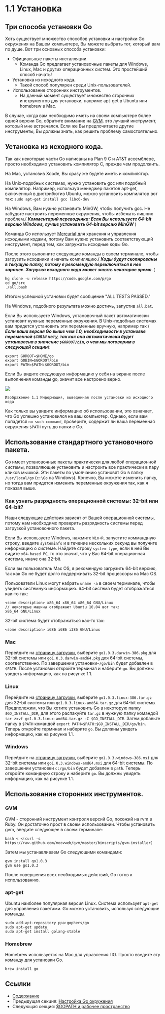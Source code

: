 # 1.1 Установка

## Три способа установки Go

Хоть существует множество способов установки и настройки Go окружения на Вашем компьютере, Вы можете выбрать тот, который вам по душе. Вот три основных способа установки:


-  Официальные пакеты инсталляции.
	- Команда Go предлагает установочные пакеты для Windows, Linux, Mac и других операционных систем. Это простейший способ начать!
- Установка из исходного кода.
    -  Такой способ популярен среди Unix-пользователей.
- Использование сторонних инструментов.
	- На данный момент существует множество сторонних инструментов для установки, наприме apt-get в Ubuntu или homebrew в Mac.
	
В случае, когда вам необходимо иметь на своем компьютере более одной версии Go, обратите внимание на [GVM](https://github.com/moovweb/gvm). это лучший инструмент, который мне встречался. Если же Вы предпочитаете другие инструменты, Вы должны знать, как решить проблему самостоятельно.

## Установка из исходного кода.

Так как некоторые части Go написаны на Plan 9 C и AT&T ассемблере, просто необходимо установить компилятор C, прежде чем продолжить.

На Mac, установив Xcode, Вы сразу же будете иметь и компилятор.

На Unix-подобных системах, нужно установить gcc или подобный компилятор. Например, используя менеджер пакетов apt-get, включенный в дистрибютив Ubuntu, можно установить компилятор вот так:
 `sudo apt-get install gcc libc6-dev`

На Windows, Вам нужно установить MinGW, чтобы получить gcc. Не забудьте настроить переменные окружения, чтобы избежать лишних проблем.( ***Комментарий переводчика: Если Вы используете 64-bit версию Windows, лучше установить 64-bit версию MinGW*** )

Команда Go использует [Mercurial](http://mercurial.selenic.com/downloads/) для хранения и управления исходными кодами, потому Вам нужно установить соответствующий инструмент, перед тем, как загружать исходные коды Go.

После этого выполните следующие команды в своем терминале, чтобы загрузить исходники и начать компиляцию.( ***Коды будут скопированы в текущую папку, потому я рекомендую переключиться в нее заранее. Загрузка исходного кода может занять некоторое время.*** )

	hg clone -u release https://code.google.com/p/go
	cd go/src
	./all.bash 
	
Итогом успешной установки будет сообщение "ALL TESTS PASSED."

На Windows, подобного результата можно достичь, запустив `all.bat`.

Если Вы используете Windows, установочный пакет автоматически установит нужные переменные окружения. В Unix-подобных системах вам придется установить эти переменные вручную, например так ( ***Если ваша версия Go выше чем 1.0, необходимости в установке переменной `$GOBIN` нету, так как она автоматически будет установлена в значение `$GOROOT/bin`, о чем мы поговорим в следующей секции***):

    export GOROOT=$HOME/go
    export GOBIN=$GOROOT/bin
    export PATH=$PATH:$GOROOT/bin

Если Вы видите следующую информацию у себя на экране после выполнения команды go, значит все настроено верно.

![](images/1.1.mac.png?raw=true)

`Изображение 1.1 Информация, выведенная после установки из исходного кода`

Как только вы увидите информацию об использовании, это означает, что Go успешно установился на ваш компьютер. Однако, если вам попадется `no such command`, проверите, содержит ли ваша переменная окружения `$PATH` путь до папки с Go.

## Использование стандартного установочного пакета.

Go имеет установочные пакеты практически для любой операционной системы, позволяющие установить и настроить все практически в пару кликов мышкой. Эти пакеты по умолчанию установят Go в папку `/usr/local/go` (`c:\Go` на Windows). Конечно, Вы можете изменить папку, но тогда вам придется изменить переменные окружения так, как я показал выше.

### Как узнать разрядность операционной системы: 32-bit или 64-bit?

Наши следующие действия зависят от Вашей операционной системы, потому нам необходимо проверить разрядность системы перед загрузкой установочного пакета.

Если Вы используете Windows, нажмите `Win+R`, запустите коммандную строку, введите `systeminfo` и в течение нескольких секунд вы получите информацию о системе. Найдите строку `system type`, если в ней Вы видите `x64-based PC`, то это значит, что у Вас 64-bit операционная система, иначе она 32-bit.

Если вы пользователь Mac OS, я рекомендую загрузить 64-bit версию, так как Go не будет долго поддерживать 32-bit процессоры на Mac OS.

Пользователи Linux могут набрать `uname -a` в своем терминале, чтобы увидеть системную информацию.
64-bit система будет отображаться как-то так:

    <some description> x86_64 x86_64 x86_64 GNU/Linux
    // некоторые машины отображают Ubuntu 10.04 вот так:
    x86_64 GNU/Linux

32-bit система будет отображаться как-то так:

    <some description> i686 i686 i386 GNU/Linux

### Mac

Перейдите на [страницу загрузки](http://code.google.com/p/go/downloads/list), выберите `go1.0.3.darwin-386.pkg` для 32-bit системы или `go1.0.3.darwin-amd64.pkg` для 64-bit системы, соответственно. По завершении установки`~/go/bin` будет добавлен в `$PATH`. После установки откройте терминал и наберите `go`. Вы должны увидеть информацию, как на рисунке 1.1.

### Linux

Перейдите на [страницу загрузки](http://code.google.com/p/go/downloads/list), выберите `go1.0.3.linux-386.tar.gz` для 32-bit системы или `go1.0.3.linux-amd64.tar.gz` для 64-bit системы. Предположим, что Вы хотите установить Go в некоторую папку `$GO_INSTALL_DIR`, для этого распакуйте `tar.gz` в нужную папку командой `tar zxvf go1.0.3.linux-amd64.tar.gz -C $GO_INSTALL_DIR`. Затем добавьте папку в `$PATH` командой `export PATH=$PATH:$GO_INSTALL_DIR/go/bin`. Теперь откройте терминал и наберите `go`. Вы должны увидеть информацию, как на рисунке 1.1.

### Windows

Перейдите на [страницу загрузки](http://code.google.com/p/go/downloads/list), выберите `go1.0.3.windows-386.msi` для 32-bit системы или `go1.0.3.windows-amd64.msi` для 64-bit системы. По завершении установки `c:/go/bin` будет добавлен в `path`. Теперь откройте командную строку и наберите `go`. Вы должны увидеть информацию, как на рисунке 1.1.

## Использование сторонних инструментов.

### GVM

GVM - сторонний инструмент контроля версий Go, похожий на rvm в Ruby. Он достаточно прост в своем использовании. Чтобы установить gvm, введите следующее в своем терминале:

    bash < <(curl -s https://raw.github.com/moovweb/gvm/master/binscripts/gvm-installer)

Затем мы устанавливаем Go следующими командами:

    gvm install go1.0.3
    gvm use go1.0.3

После совершения всех необходимых действий, Go готов к использованию.

### apt-get

Ubuntu наиболее популярная версия Linux. Система использует `apt-get` для управления пакетами. Go можно установить, используя следующие команды.

    sudo add-apt-repository ppa:gophers/go
    sudo apt-get update
    sudo apt-get install golang-stable

### Homebrew

Homebrew используется на Mac для управления ПО. Просто введите эту команду для установки Go.

    brew install go

## Ссылки

- [Содержание](preface.md)
- Предыдущая секция: [Настройка Go окружения](01.0.md)
- Следующая секция: [$GOPATH и рабочее пространство](01.2.md)
